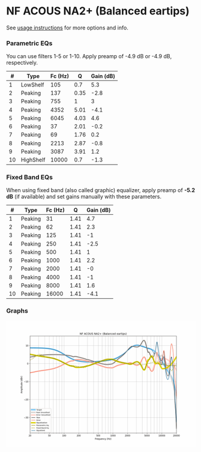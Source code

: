 # NF ACOUS NA2+ (Balanced eartips)
See [usage instructions](https://github.com/jaakkopasanen/AutoEq#usage) for more options and info.

### Parametric EQs
You can use filters 1-5 or 1-10. Apply preamp of -4.9 dB or -4.9 dB, respectively.

|   # | Type      |   Fc (Hz) |    Q |   Gain (dB) |
|-----|-----------|-----------|------|-------------|
|   1 | LowShelf  |       105 | 0.7  |         5.3 |
|   2 | Peaking   |       137 | 0.35 |        -2.8 |
|   3 | Peaking   |       755 | 1    |         3   |
|   4 | Peaking   |      4352 | 5.01 |        -4.1 |
|   5 | Peaking   |      6045 | 4.03 |         4.6 |
|   6 | Peaking   |        37 | 2.01 |        -0.2 |
|   7 | Peaking   |        69 | 1.76 |         0.2 |
|   8 | Peaking   |      2213 | 2.87 |        -0.8 |
|   9 | Peaking   |      3087 | 3.91 |         1.2 |
|  10 | HighShelf |     10000 | 0.7  |        -1.3 |

### Fixed Band EQs
When using fixed band (also called graphic) equalizer, apply preamp of **-5.2 dB** (if available) and set gains manually with these parameters.

|   # | Type    |   Fc (Hz) |    Q |   Gain (dB) |
|-----|---------|-----------|------|-------------|
|   1 | Peaking |        31 | 1.41 |         4.7 |
|   2 | Peaking |        62 | 1.41 |         2.3 |
|   3 | Peaking |       125 | 1.41 |        -1   |
|   4 | Peaking |       250 | 1.41 |        -2.5 |
|   5 | Peaking |       500 | 1.41 |         1   |
|   6 | Peaking |      1000 | 1.41 |         2.2 |
|   7 | Peaking |      2000 | 1.41 |        -0   |
|   8 | Peaking |      4000 | 1.41 |        -1   |
|   9 | Peaking |      8000 | 1.41 |         1.6 |
|  10 | Peaking |     16000 | 1.41 |        -4.1 |

### Graphs
![](./NF%20ACOUS%20NA2+%20(Balanced%20eartips).png)

